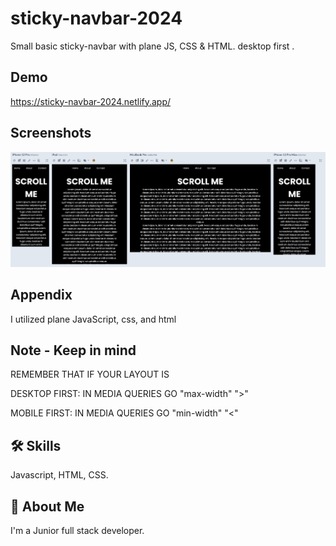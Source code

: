 # sticky-navbar-2024

Small basic sticky-navbar with plane JS, CSS & HTML.
desktop first .

## Demo
https://sticky-navbar-2024.netlify.app/

## Screenshots
![App Screenshot](screemshot/SCR-20240327-crwy.png )



## Appendix

I utilized plane JavaScript, css, and html


## Note - Keep in mind
REMEMBER THAT IF YOUR LAYOUT IS 

DESKTOP FIRST: IN MEDIA QUERIES GO "max-width" ">"

MOBILE FIRST: IN MEDIA QUERIES GO "min-width"  "<"



## 🛠 Skills
Javascript, HTML, CSS.


## 🚀 About Me
I'm a Junior full stack developer.
